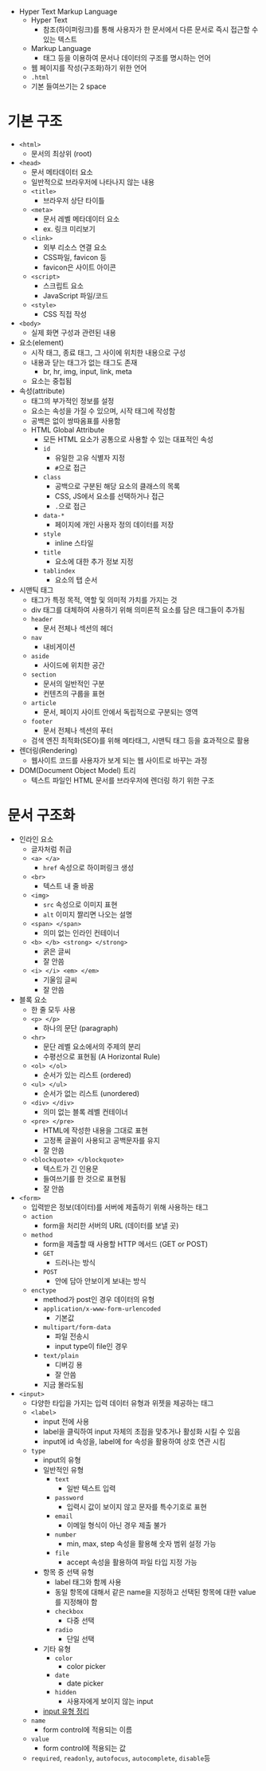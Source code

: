 - Hyper Text Markup Language
    - Hyper Text
        - 참조(하이퍼링크)를 통해 사용자가 한 문서에서 다른 문서로 즉시 접근할 수 있는 텍스트
    - Markup Language
        - 태그 등을 이용하여 문서나 데이터의 구조를 명시하는 언어
    - 웹 페이지를 작성(구조화)하기 위한 언어
    - `.html`
    - 기본 들여쓰기는 2 space

# 기본 구조

- `<html>`
    - 문서의 최상위 (root)
- `<head>`
    - 문서 메타데이터 요소
    - 일반적으로 브라우저에 나타나지 않는 내용
    - `<title>`
        - 브라우저 상단 타이틀
    - `<meta>`
        - 문서 레벨 메타데이터 요소
        - ex. 링크 미리보기
    - `<link>`
        - 외부 리소스 연결 요소
        - CSS파일, favicon 등
        - favicon은 사이트 아이콘
    - `<script>`
        - 스크립트 요소
        - JavaScript 파일/코드
    - `<style>`
        - CSS 직접 작성
- `<body>`
    - 실제 화면 구성과 관련된 내용
- 요소(element)
    - 시작 태그, 종료 태그, 그 사이에 위치한 내용으로 구성
    - 내용과 닫는 태그가 없는 태그도 존재
        - br, hr, img, input, link, meta
    - 요소는 중첩됨
- 속성(attribute)
    - 태그의 부가적인 정보를 설정
    - 요소는 속성을 가질 수 있으며, 시작 태그에 작성함
    - 공백은 없이 쌍따옴표를 사용함
    - HTML Global Attribute
        - 모든 HTML 요소가 공통으로 사용할 수 있는 대표적인 속성
        - `id`
            - 유일한 고유 식별자 지정
            - `#`으로 접근
        - `class`
            - 공백으로 구분된 해당 요소의 클래스의 목록
            - CSS, JS에서 요소를 선택하거나 접근
            - `.`으로 접근
        - `data-*`
            - 페이지에 개인 사용자 정의 데이터를 저장
        - `style`
            - inline 스타일
        - `title`
            - 요소에 대한 추가 정보 지정
        - `tablindex`
            - 요소의 탭 순서
- 시맨틱 태그
    - 태그가 특정 목적, 역할 및 의미적 가치를 가지는 것
    - div 태그를 대체하여 사용하기 위해 의미론적 요소를 담은 태그들이 추가됨
    - `header`
        - 문서 전체나 섹션의 헤더
    - `nav`
        - 내비게이션
    - `aside`
        - 사이드에 위치한 공간
    - `section`
        - 문서의 일반적인 구분
        - 컨텐츠의 구룹을 표현
    - `article`
        - 문서, 페이지 사이트 안에서 독립적으로 구분되는 영역
    - `footer`
        - 문서 전체나 섹션의 푸터
    - 검색 엔진 최적화(SEO)를 위해 메타태그, 시맨틱 태그 등을 효과적으로 활용
- 렌더링(Rendering)
    - 웹사이트 코드를 사용자가 보게 되는 웹 사이트로 바꾸는 과정
- DOM(Document Object Model) 트리
    - 텍스트 파일인 HTML 문서를 브라우저에 렌더링 하기 위한 구조

# 문서 구조화

- 인라인 요소
    - 글자처럼 취급
    - `<a> </a>`
        - `href` 속성으로 하이퍼링크 생성
    - `<br>`
        - 텍스트 내 줄 바꿈
    - `<img>`
        - `src` 속성으로 이미지 표현
        - `alt` 이미지 짤리면 나오는 설명
    - `<span> </span>`
        - 의미 없는 인라인 컨테이너
    - `<b> </b> <strong> </strong>`
        - 굵은 글씨
        - 잘 안씀
    - `<i> </i> <em> </em>`
        - 기울임 글씨
        - 잘 안씀
- 블록 요소
    - 한 줄 모두 사용
    - `<p> </p>`
        - 하나의 문단 (paragraph)
    - `<hr>`
        - 문단 레벨 요소에서의 주제의 분리
        - 수평선으로 표현됨 (A Horizontal Rule)
    - `<ol> </ol>`
        - 순서가 있는 리스트 (ordered)
    - `<ul> </ul>`
        - 순서가 없는 리스트 (unordered)
    - `<div> </div>`
        - 의미 없는 블록 레벨 컨테이너
    - `<pre> </pre>`
        - HTML에 작성한 내용을 그대로 표현
        - 고정폭 글꼴이 사용되고 공백문자를 유지
        - 잘 안씀
    - `<blockquote> </blockquote>`
        - 텍스트가 긴 인용문
        - 들여쓰기를 한 것으로 표현됨
        - 잘 안씀
- `<form>`
    - 입력받은 정보(데이터)를 서버에 제출하기 위해 사용하는 태그
    - `action`
        - form을 처리한 서버의 URL (데이터를 보낼 곳)
    - `method`
        - form을 제출할 때 사용할 HTTP 메서드 (GET or POST)
        - `GET`
            - 드러나는 방식
        - `POST`
            - 안에 담아 안보이게 보내는 방식
    - `enctype`
        - method가 post인 경우 데이터의 유형
        - `application/x-www-form-urlencoded`
            - 기본값
        - `multipart/form-data`
            - 파일 전송시
            - input type이 file인 경우
        - `text/plain`
            - 디버깅 용
            - 잘 안씀
        - 지금 몰라도됨
- `<input>`
    - 다양한 타입을 가지는 입력 데이터 유형과 위젯을 제공하는 태그
    - `<label>`
        - input 전에 사용
        - label을 클릭하여 input 자체의 초점을 맞추거나 활성화 시킬 수 있음
        - input에 id 속성을, label에 for 속성을 활용하여 상호 연관 시킴
    - `type`
        - input의 유형
        - 일반적인 유형
            - `text`
                - 일반 텍스트 입력
            - `password`
                - 입력시 값이 보이지 않고 문자를 특수기호로 표현
            - `email`
                - 이메일 형식이 아닌 경우 제출 불가
            - `number`
                - min, max, step 속성을 활용해 숫자 범위 설정 가능
            - `file`
                - accept 속성을 활용하여 파일 타입 지정 가능
        - 항목 중 선택 유형
            - label 태그와 함께 사용
            - 동일 항목에 대해서 같은 name을 지정하고 선택된 항목에 대한 value를 지정해야 함
            - `checkbox`
                - 다중 선택
            - `radio`
                - 단일 선택
        - 기타 유형
            - `color`
                - color picker
            - `date`
                - date picker
            - `hidden`
                - 사용자에게 보이지 않는 input
        - [input 유형 정리](https://developer.mozilla.org/ko/docs/Web/HTML/Element/Input)
    - `name`
        - form control에 적용되는 이름
    - `value`
        - form control에 적용되는 값
    - `required`, `readonly`, `autofocus`, `autocomplete`, `disable`등